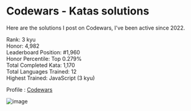 # Codewars - Katas solutions

Here are the solutions I post on Codewars, I've been active since 2022.

Rank: 3 kyu  
Honor: 4,982  
Leaderboard Position: #1,960  
Honor Percentile: Top 0.279%  
Total Completed Kata: 1,170  
Total Languages Trained: 12  
Highest Trained: JavaScript (3 kyu)

Profile : [Codewars](https://www.codewars.com/users/Sancti0n)

![image](https://www.codewars.com/users/Sancti0n/badges/large)
